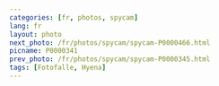 ```yaml
---
categories: [fr, photos, spycam]
lang: fr
layout: photo
next_photo: /fr/photos/spycam/spycam-P0000466.html
picname: P0000341
prev_photo: /fr/photos/spycam/spycam-P0000345.html
tags: [Fotofalle, Hyena]
---
```

